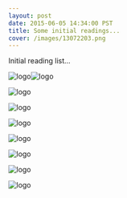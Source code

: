 ```yaml
---
layout: post
date: 2015-06-05 14:34:00 PST
title: Some initial readings...
cover: /images/13072203.png
---
```


Initial reading list...

![logo](https://github.com/eccentricengineering/eccentricengineering.github.io/blob/master/images/reading/Pickering.jpg?raw=true )![logo](https://github.com/eccentricengineering/eccentricengineering.github.io/blob/master/images/reading/Medina.jpg?raw=true)

![logo](https://github.com/eccentricengineering/eccentricengineering.github.io/blob/master/images/reading/Virilio.jpg?raw=true)

![logo](https://github.com/eccentricengineering/eccentricengineering.github.io/blob/master/images/reading/Wiener.jpg?raw=true)

![logo](https://github.com/eccentricengineering/eccentricengineering.github.io/blob/master/images/reading/galloway.jpg?raw=true)

![logo](https://github.com/eccentricengineering/eccentricengineering.github.io/blob/master/images/reading/kock.jpg?raw=true)

![logo](https://github.com/eccentricengineering/eccentricengineering.github.io/blob/master/images/reading/turpin.jpg?raw=true)

![logo](https://github.com/eccentricengineering/eccentricengineering.github.io/blob/master/images/reading/dunneraby.jpg?raw=true)

![logo](https://github.com/eccentricengineering/eccentricengineering.github.io/blob/master/images/reading/dunne.jpg?raw=true )

